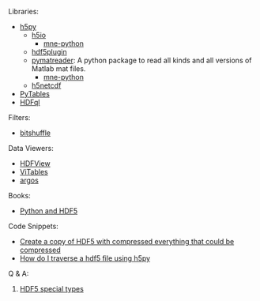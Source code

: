 Libraries:

- [h5py](https://github.com/h5py/h5py)
  - [h5io](https://github.com/h5io/h5io)
    - [mne-python](https://github.com/mne-tools/mne-python)
  - [hdf5plugin](https://github.com/silx-kit/hdf5plugin)
  - [pymatreader](https://gitlab.com/obob/pymatreader): A python package to read all kinds and all versions of Matlab mat files.
    - [mne-python](https://github.com/mne-tools/mne-python)
  - [h5netcdf](https://github.com/h5netcdf/h5netcdf)
- [PyTables](https://github.com/PyTables/PyTables)
- [HDFql](https://www.hdfql.com/)

Filters:

- [bitshuffle](https://github.com/kiyo-masui/bitshuffle/)

Data Viewers:

- [HDFView](https://www.hdfgroup.org/downloads/hdfview/)
- [ViTables](https://vitables.org/)
- [argos](https://github.com/titusjan/argos)

Books:

- [Python and HDF5](https://www.oreilly.com/library/view/python-and-hdf5/9781491944981/)

Code Snippets:

- [Create a copy of HDF5 with compressed everything that could be compressed](https://gist.github.com/janpipek/9762602)
- [How do I traverse a hdf5 file using h5py](https://stackoverflow.com/questions/31146036/how-do-i-traverse-a-hdf5-file-using-h5py)

Q & A:

1. [HDF5 special types](https://docs.h5py.org/en/stable/special.html)

